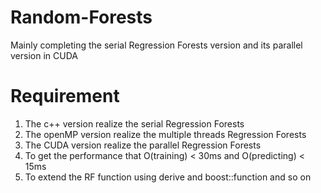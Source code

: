 # Random-Forests
Mainly completing the serial Regression Forests version and its parallel version in CUDA
# Requirement
1. The c++ version realize the serial Regression Forests
2. The openMP version realize the multiple threads Regression Forests
3. The CUDA version realize the parallel Regression Forests
4. To get the performance that O(training) < 30ms and O(predicting) < 15ms
5. To extend the RF function using derive and boost::function and so on
